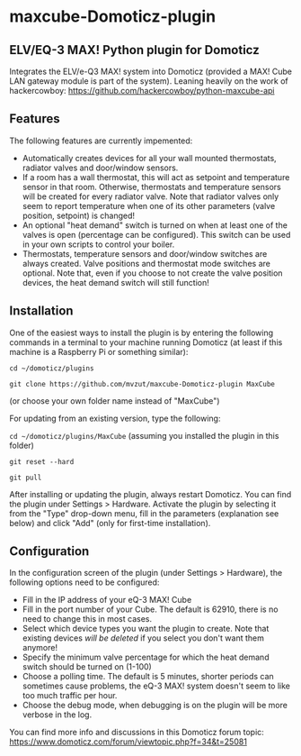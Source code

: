# maxcube-Domoticz-plugin
## ELV/EQ-3 MAX! Python plugin for Domoticz

Integrates the ELV/e-Q3 MAX! system into Domoticz (provided a MAX! Cube LAN gateway module is part of the system). Leaning heavily on the work of hackercowboy: https://github.com/hackercowboy/python-maxcube-api

## Features
The following features are currently impemented:
* Automatically creates devices for all your wall mounted thermostats, radiator valves and door/window sensors.
* If a room has a wall thermostat, this will act as setpoint and temperature sensor in that room. Otherwise, thermostats and temperature sensors will be created for every radiator valve. Note that radiator valves only seem to report temperature when one of its other parameters (valve position, setpoint) is changed!
* An optional "heat demand" switch is turned on when at least one of the valves is open (percentage can be configured). This switch can be used in your own scripts to control your boiler.
* Thermostats, temperature sensors and door/window switches are always created. Valve positions and thermostat mode switches are optional. Note that, even if you choose to not create the valve position devices, the heat demand switch will still function!

## Installation
One of the easiest ways to install the plugin is by entering the following commands in a terminal to your machine running Domoticz (at least if this machine is a Raspberry Pi or something similar):

`cd ~/domoticz/plugins`

`git clone https://github.com/mvzut/maxcube-Domoticz-plugin MaxCube`

(or choose your own folder name instead of "MaxCube")

For updating from an existing version, type the following:

`cd ~/domoticz/plugins/MaxCube` (assuming you installed the plugin in this folder)

`git reset --hard`

`git pull`

After installing or updating the plugin, always restart Domoticz. You can find the plugin under Settings > Hardware. Activate the plugin by selecting it from the "Type" drop-down menu, fill in the parameters (explanation see below) and click "Add" (only for first-time installation).

## Configuration

In the configuration screen of the plugin (under Settings > Hardware), the following options need to be configured:

* Fill in the IP address of your eQ-3 MAX! Cube
* Fill in the port number of your Cube. The default is 62910, there is no need to change this in most cases.
* Select which  device types you want the plugin to create. Note that existing devices *will be deleted* if you select you don't want them anymore!
* Specify the minimum valve percentage for which the heat demand switch should be turned on (1-100)
* Choose a polling time. The default is 5 minutes, shorter periods can sometimes cause problems, the eQ-3 MAX! system doesn't seem to like too much traffic per hour.
* Choose the debug mode, when debugging is on the plugin will be more verbose in the log.


You can find more info and discussions in this Domoticz forum topic:
https://www.domoticz.com/forum/viewtopic.php?f=34&t=25081

